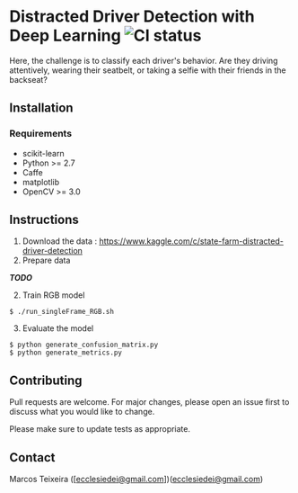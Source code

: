 # Distracted Driver Detection with Deep Learning ![CI status](https://img.shields.io/badge/build-passing-brightgreen.svg)

Here, the challenge is to classify each driver's behavior. Are they driving attentively, wearing their seatbelt, or taking a selfie with their friends in the backseat?


## Installation

### Requirements
* scikit-learn
* Python >= 2.7
* Caffe
* matplotlib
* OpenCV >= 3.0   

## Instructions  

1. Download the data : https://www.kaggle.com/c/state-farm-distracted-driver-detection
2. Prepare data

 **_TODO_**


2. Train RGB model
```
$ ./run_singleFrame_RGB.sh
```
3. Evaluate the model
```
$ python generate_confusion_matrix.py
$ python generate_metrics.py
```



## Contributing
Pull requests are welcome. For major changes, please open an issue first to discuss what you would like to change.

Please make sure to update tests as appropriate.

## Contact
Marcos Teixeira ([ecclesiedei@gmail.com])(ecclesiedei@gmail.com)

